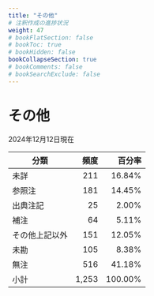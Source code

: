 ```yaml
---
title: "その他"
# 注釈作成の進捗状況
weight: 47
# bookFlatSection: false
# bookToc: true
# bookHidden: false
bookCollapseSection: true
# bookComments: false
# bookSearchExclude: false
---
```

# その他

2024年12月12日現在

| 分類   | 頻度      | 百分率     |
| --- | ---: | ---: |
| 未詳   | 211    | 16.84%  |
| 参照注  | 181    | 14.45%  |
| 出典注記 | 25     | 2.00%   |
| 補注   | 64     | 5.11%   |
| その他上記以外  | 151    | 12.05%  |
| 未勘   | 105    | 8.38%   |
| 無注   | 516    | 41.18%  |
| 小計   | 1,253  | 100.00% |